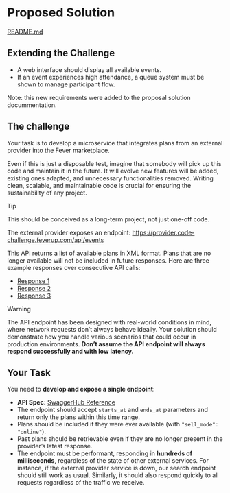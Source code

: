 
# Proposed Solution

[README.md](/doc/README.md)

## Extending the Challenge

- A web interface should display all available events.
- If an event experiences high attendance, a queue system must be shown to manage participant flow.

Note: this new requirements were added to the proposal solution docummentation.

## The challenge

Your task is to develop a microservice that integrates plans from an external provider into the Fever marketplace.

Even if this is just a disposable test, imagine that somebody will pick up this code and maintain it in the future. It will evolve new features will be added, existing ones adapted, and unnecessary functionalities removed. Writing clean, scalable, and maintainable code is crucial for ensuring the sustainability of any project.

> [!TIP]
> This should be conceived as a long-term project, not just one-off code.

The external provider exposes an endpoint: https://provider.code-challenge.feverup.com/api/events

This API returns a list of available plans in XML format. Plans that are no longer available will not be included in future responses. Here are three example responses over consecutive API calls:

- [Response 1](https://gist.githubusercontent.com/acalvotech/55223c0e5c55baa33086e2383badba64/raw/1cab82e2d1f3adc8d3b3dace0a409844bed698f0/response_1.xml)
- [Response 2](https://gist.githubusercontent.com/acalvotech/d9c6fc5a5920bf741638d6179c8c07ed/raw/2b4ca961f05b2eebc0682f21357d37ac0eb5c80a/response_2.xml)
- [Response 3](https://gist.githubusercontent.com/acalvotech/7c107daacfd05f32c1c1bcd7209d85ef/raw/ea4c4c8d2b7ccf2ae2be153d45353fb7187f5236/response_3.xml)

> [!WARNING]
> The API endpoint has been designed with real-world conditions in mind, where network requests don’t always behave ideally. Your solution should demonstrate how you handle various scenarios that could occur in production environments. **Don’t assume the API endpoint will always respond successfully and with low latency.**

## Your Task

You need to **develop and expose a single endpoint**:

- **API Spec:** [SwaggerHub Reference](https://app.swaggerhub.com/apis-docs/luis-pintado-feverup/backend-test/1.0.0)
- The endpoint should accept `starts_at` and `ends_at` parameters and return only the plans within this time range.
- Plans should be included if they were ever available (with `"sell_mode": "online"`).
- Past plans should be retrievable even if they are no longer present in the provider’s latest response.
- The endpoint must be performant, responding in **hundreds of milliseconds**, regardless of the state of other external services. For instance, if the external provider service is down, our search endpoint should still work as usual. Similarly, it should also respond quickly to all requests regardless of the traffic we receive.
